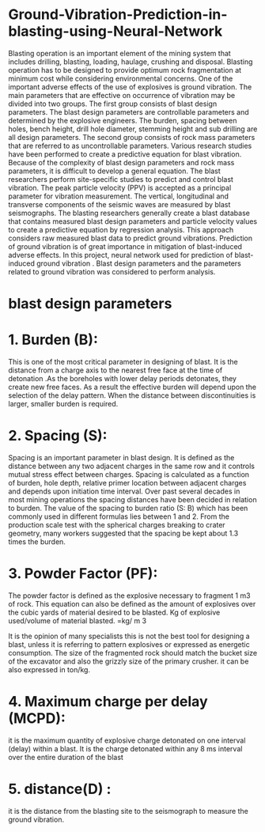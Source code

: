 # Ground-Vibration-Prediction-in-blasting-using-Neural-Network

Blasting operation is an important element of the mining system that includes drilling, blasting, loading, haulage, crushing and disposal. Blasting operation has to be designed to provide optimum rock fragmentation at minimum cost while considering environmental concerns. One of the important adverse effects of the use of explosives is ground vibration. The main parameters that are effective on occurrence of vibration may be divided into two groups. The first group consists of blast design parameters. The blast design parameters are controllable parameters and determined by the explosive engineers. The burden, spacing between holes, bench height, drill hole diameter, stemming height and sub drilling are all design parameters. The second group consists of rock mass parameters that are referred to as uncontrollable parameters. Various research studies have been performed to create a predictive equation for blast vibration. Because of the complexity of blast design parameters and rock mass parameters, it is difficult to develop a general equation. The blast researchers perform site-specific studies to predict and control blast vibration. The peak particle velocity (PPV) is accepted as a principal parameter for vibration measurement. The vertical, longitudinal and transverse components of the seismic waves are measured by blast seismographs. The blasting researchers generally create a blast database that contains measured blast design parameters and particle velocity values to create a predictive equation by regression analysis. This approach considers raw measured blast data to predict ground vibrations.
Prediction of ground vibration is of great importance in mitigation of blast-induced adverse effects. In this project, neural network used  for prediction of blast-induced ground vibration . Blast design parameters and the parameters related to ground vibration was considered to perform analysis. 

# blast design parameters
# 1. Burden (B):
This is one of the most critical parameter in designing of blast. It is the distance from a charge axis to the nearest free face at the time of detonation .As the boreholes with lower delay periods detonates, they create new free faces. As a result the effective burden will depend upon the selection of the delay pattern. When the distance between discontinuities is larger, smaller burden is required.

# 2. Spacing (S):
Spacing is an important parameter in blast design. It is defined as the distance between any two adjacent charges in the same row and it controls mutual stress effect between charges. Spacing is calculated as a function of burden, hole depth, relative primer location between adjacent charges and depends upon initiation time interval. Over past several decades in most mining operations the spacing distances have been decided in relation to burden. The value  of the spacing to burden ratio (S: B) which has been commonly used in different formulas lies between 1 and 2. From the production scale test with the spherical charges breaking to crater geometry, many workers suggested that the spacing be kept about 1.3 times the burden.
 
# 3. Powder Factor (PF):
The powder factor is defined as the explosive necessary to fragment 1 m3 of rock. This equation can also be defined as the amount of explosives over the cubic yards of material desired to be blasted.
                                             Kg of explosive used/volume of material blasted. =kg/ m 3
                                             
It is the opinion of many specialists this is not the best tool for designing a blast, unless it is referring to pattern explosives or expressed as energetic consumption. The size of the fragmented rock should match the bucket size of the excavator and also the grizzly size of the primary crusher. it can be also expressed in ton/kg.

# 4. Maximum charge per delay (MCPD): 
it is the maximum quantity of explosive charge detonated on one interval (delay) within a blast. It is the charge detonated within any 8 ms interval over the entire duration of the blast

# 5. distance(D) :
it is the distance from the blasting site to the seismograph to measure the ground vibration.

